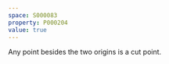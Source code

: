```yaml
---
space: S000083
property: P000204
value: true
---
```


Any point besides the two origins is a cut point.
